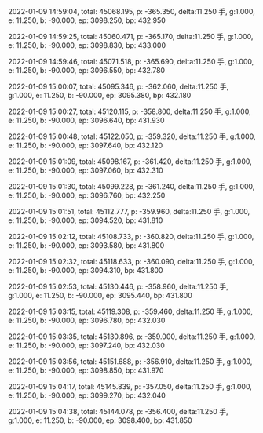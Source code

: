 2022-01-09 14:59:04, total: 45068.195, p: -365.350, delta:11.250 手, g:1.000, e: 11.250, b: -90.000, ep: 3098.250, bp: 432.950

2022-01-09 14:59:25, total: 45060.471, p: -365.170, delta:11.250 手, g:1.000, e: 11.250, b: -90.000, ep: 3098.830, bp: 433.000

2022-01-09 14:59:46, total: 45071.518, p: -365.690, delta:11.250 手, g:1.000, e: 11.250, b: -90.000, ep: 3096.550, bp: 432.780

2022-01-09 15:00:07, total: 45095.346, p: -362.060, delta:11.250 手, g:1.000, e: 11.250, b: -90.000, ep: 3095.380, bp: 432.180

2022-01-09 15:00:27, total: 45120.115, p: -358.800, delta:11.250 手, g:1.000, e: 11.250, b: -90.000, ep: 3096.640, bp: 431.930

2022-01-09 15:00:48, total: 45122.050, p: -359.320, delta:11.250 手, g:1.000, e: 11.250, b: -90.000, ep: 3097.640, bp: 432.120

2022-01-09 15:01:09, total: 45098.167, p: -361.420, delta:11.250 手, g:1.000, e: 11.250, b: -90.000, ep: 3097.060, bp: 432.310

2022-01-09 15:01:30, total: 45099.228, p: -361.240, delta:11.250 手, g:1.000, e: 11.250, b: -90.000, ep: 3096.760, bp: 432.250

2022-01-09 15:01:51, total: 45112.777, p: -359.960, delta:11.250 手, g:1.000, e: 11.250, b: -90.000, ep: 3094.520, bp: 431.810

2022-01-09 15:02:12, total: 45108.733, p: -360.820, delta:11.250 手, g:1.000, e: 11.250, b: -90.000, ep: 3093.580, bp: 431.800

2022-01-09 15:02:32, total: 45118.633, p: -360.090, delta:11.250 手, g:1.000, e: 11.250, b: -90.000, ep: 3094.310, bp: 431.800

2022-01-09 15:02:53, total: 45130.446, p: -358.960, delta:11.250 手, g:1.000, e: 11.250, b: -90.000, ep: 3095.440, bp: 431.800

2022-01-09 15:03:15, total: 45119.308, p: -359.460, delta:11.250 手, g:1.000, e: 11.250, b: -90.000, ep: 3096.780, bp: 432.030

2022-01-09 15:03:35, total: 45130.896, p: -359.000, delta:11.250 手, g:1.000, e: 11.250, b: -90.000, ep: 3097.240, bp: 432.030

2022-01-09 15:03:56, total: 45151.688, p: -356.910, delta:11.250 手, g:1.000, e: 11.250, b: -90.000, ep: 3098.850, bp: 431.970

2022-01-09 15:04:17, total: 45145.839, p: -357.050, delta:11.250 手, g:1.000, e: 11.250, b: -90.000, ep: 3099.270, bp: 432.040

2022-01-09 15:04:38, total: 45144.078, p: -356.400, delta:11.250 手, g:1.000, e: 11.250, b: -90.000, ep: 3098.400, bp: 431.850